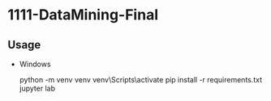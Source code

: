 # 1111-DataMining-Final

## Usage

+ Windows

    python -m venv venv
    venv\Scripts\activate
    pip install -r requirements.txt
    jupyter lab
